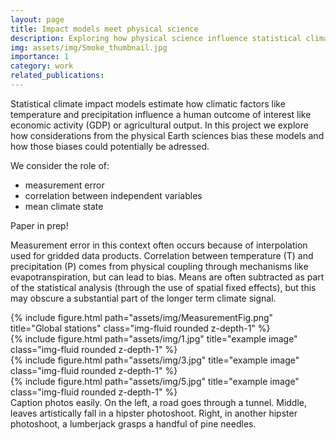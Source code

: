```yaml
---
layout: page
title: Impact models meet physical science
description: Exploring how physical science influence statistical climate impact models
img: assets/img/Smoke_thumbnail.jpg
importance: 1
category: work
related_publications: 
---
```


Statistical climate impact models estimate how climatic factors like temperature and precipitation influence a human outcome of interest like economic activity (GDP) or agricultural output. In this project we explore how considerations from the physical Earth sciences bias these models and how those biases could potentially be adressed. 

We consider the role of:
 - measurement error
 - correlation between independent variables
 - mean climate state

Paper in prep!

Measurement error in this context often occurs because of interpolation used for gridded data products. Correlation between temperature (T) and precipitation (P) comes from physical coupling through mechanisms like evapotranspiration, but can lead to bias. Means are often subtracted as part of the statistical analysis (through the use of spatial fixed effects), but this may obscure a substantial part of the longer term climate signal.

<div class="row">
    <div class="col-sm mt-1 mt-md-0">
        {% include figure.html path="assets/img/MeasurementFig.png" title="Global stations" class="img-fluid rounded z-depth-1" %}
    </div>
</div>
<div class="row">
    <div class="col-sm mt-3 mt-md-0">
        {% include figure.html path="assets/img/1.jpg" title="example image" class="img-fluid rounded z-depth-1" %}
    </div>
    <div class="col-sm mt-3 mt-md-0">
        {% include figure.html path="assets/img/3.jpg" title="example image" class="img-fluid rounded z-depth-1" %}
    </div>
    <div class="col-sm mt-3 mt-md-0">
        {% include figure.html path="assets/img/5.jpg" title="example image" class="img-fluid rounded z-depth-1" %}
    </div>
</div>
<div class="caption">
    Caption photos easily. On the left, a road goes through a tunnel. Middle, leaves artistically fall in a hipster photoshoot. Right, in another hipster photoshoot, a lumberjack grasps a handful of pine needles.
</div>

